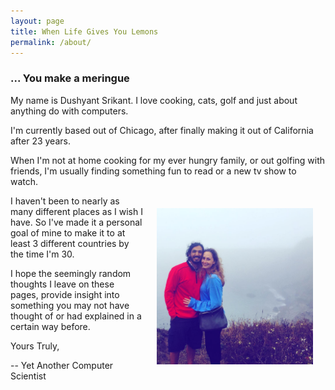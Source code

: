 ```yaml
---
layout: page
title: When Life Gives You Lemons
permalink: /about/
---
```


### ... You make a meringue

My name is Dushyant Srikant. I love cooking, cats, golf and just about anything do with computers.

I'm currently based out of Chicago, after finally making it out of California after 23 years.

When I'm not at home cooking for my ever hungry family, or out golfing with friends, I'm usually finding something fun to read or a new tv show to watch.

<img align='right' src="/images/k&d.jpg" alt="Smiley face" height="250" width="250" style="padding: 20px;">

I haven't been to nearly as many different places as I wish I have. So I've made it a personal
goal of mine to make it to at least 3 different countries by the time I'm 30.

I hope the seemingly random thoughts I leave on these pages, provide insight into something you may not have thought of or had explained in a certain way before.

Yours Truly,

-- Yet Another Computer Scientist
